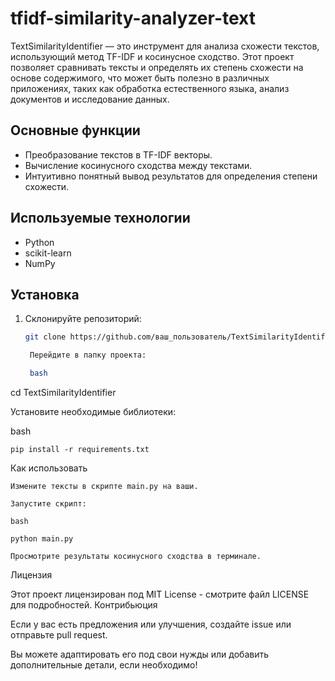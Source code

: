 # tfidf-similarity-analyzer-text
TextSimilarityIdentifier — это инструмент для анализа схожести текстов, использующий метод TF-IDF и косинусное сходство. Этот проект позволяет сравнивать тексты и определять их степень схожести на основе содержимого, что может быть полезно в различных приложениях, таких как обработка естественного языка, анализ документов и исследование данных.

## Основные функции

- Преобразование текстов в TF-IDF векторы.
- Вычисление косинусного сходства между текстами.
- Интуитивно понятный вывод результатов для определения степени схожести.

## Используемые технологии

- Python
- scikit-learn
- NumPy

## Установка

1. Склонируйте репозиторий:
   ```bash
   git clone https://github.com/ваш_пользователь/TextSimilarityIdentifier.git

    Перейдите в папку проекта:

    bash

cd TextSimilarityIdentifier

Установите необходимые библиотеки:

bash

    pip install -r requirements.txt

Как использовать

    Измените тексты в скрипте main.py на ваши.

    Запустите скрипт:

    bash

    python main.py

    Просмотрите результаты косинусного сходства в терминале.

Лицензия

Этот проект лицензирован под MIT License - смотрите файл LICENSE для подробностей.
Контрибьюция

Если у вас есть предложения или улучшения, создайте issue или отправьте pull request.


Вы можете адаптировать его под свои нужды или добавить дополнительные детали, если необходимо!
